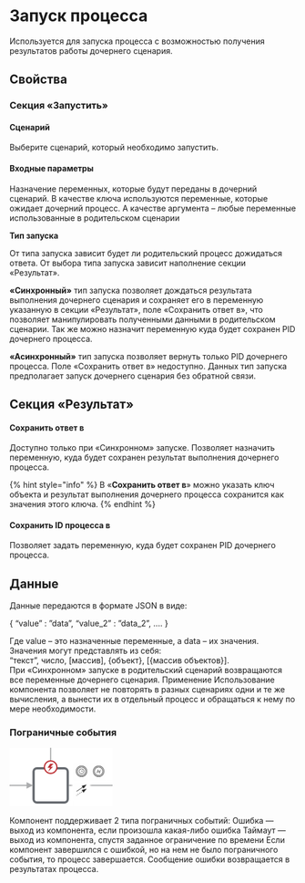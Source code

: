 # Запуск процесса

Используется для запуска процесса с возможностью получения результатов работы дочернего сценария.

## Свойства&#x20;

### Секция «Запустить»&#x20;

#### Сценарий&#x20;

Выберите сценарий, который необходимо запустить.&#x20;

#### Входные параметры&#x20;

Назначение переменных, которые будут переданы в дочерний сценарий. В качестве ключа используются переменные, которые ожидает дочерний процесс. А качестве аргумента – любые переменные использованные в родительском сценарии&#x20;

**Тип запуска**&#x20;

От типа запуска зависит будет ли родительский процесс дожидаться ответа. От выбора типа запуска зависит наполнение секции «Результат».&#x20;

**«Синхронный»** тип запуска позволяет дождаться результата выполнения дочернего сценария и сохраняет его в переменную указанную в секции «Результат», поле «Сохранить ответ в», что позволяет манипулировать полученными данными в родительском сценарии. Так же можно назначит переменную куда будет сохранен PID дочернего процесса.&#x20;

**«Асинхронный»** тип запуска позволяет вернуть только PID дочернего процесса. Поле «Сохранить ответ в» недоступно. Данных тип запуска предполагает запуск дочернего сценария без обратной связи.&#x20;

## Секция «Результат»&#x20;

#### Сохранить ответ в&#x20;

Доступно только при «Синхронном» запуске. Позволяет назначить переменную, куда будет сохранен результат выполнения дочернего процесса.&#x20;

{% hint style="info" %}
В «**Сохранить ответ в**» можно указать ключ объекта и результат выполнения дочернего процесса сохранится как значения этого ключа.
{% endhint %}

#### Сохранить ID процесса в&#x20;

Позволяет задать переменную, куда будет сохранен PID дочернего процесса.

## Данные&#x20;

Данные передаются в формате JSON в виде:&#x20;

{ “value” : ”data”, “value\_2” : ”data\_2”, .... }&#x20;

Где value – это назначенные переменные, а data – их значения. Значения могут представлять из себя: \
“текст”, число, \[массив], {объект}, \[{массив объектов}]. \
При «Синхронном» запуске в родительский сценарий возвращаются все переменные дочернего сценария. Применение Использование компонента позволяет не повторять в разных сценариях одни и те же вычисления, а вынести их в отдельный процесс и обращаться к нему по мере необходимости.&#x20;

### Пограничные события

![](<../../../../.gitbook/assets/image (81).png>)

Компонент поддерживает 2 типа пограничных событий: Ошибка — выход из компонента, если произошла какая-либо ошибка Таймаут — выход из компонента, спустя заданное ограничение по времени Если компонент завершился с ошибкой, но на нем не было пограничного события, то процесс завершается. Сообщение ошибки возвращается в результатах процесса.
